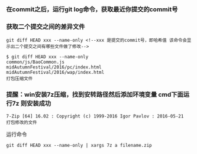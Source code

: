 ### 在commit之后，运行git log命令，获取最近你提交的commit号
### 获取二个提交之间的差异文件


```
git diff HEAD xxx --name-only <!--xxx 是提交的commit号，即哈希值 该命令会显示出二个提交之间有哪些文件做了修改-->
```



```
$ git diff HEAD xxx --name-only
common/js/BaoCommon.js
midAutumnFestival/2016/pc/index.html
midAutumnFestival/2016/wap/index.html
打包压缩文件
```


### 提醒：win安装7z压缩，找到安转路径然后添加环境变量 cmd下面运行7z 则安装成功
  
```
7-Zip [64] 16.02 : Copyright (c) 1999-2016 Igor Pavlov : 2016-05-21
打包修改的文件
```


运行命令


```
git diff HEAD xxx --name-only | xargs 7z a filename.zip
```
